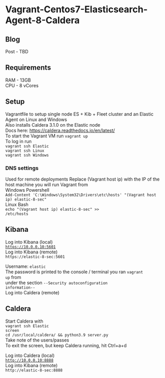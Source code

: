 # Vagrant-Centos7-Elasticsearch-Agent-8-Caldera  

## Blog  
Post - TBD  

## Requirements
RAM - 13GB  
CPU - 8 vCores  

## Setup  
Vagrantfile to setup single node ES + Kib + Fleet cluster and an Elastic Agent on Linux and Windows  
Also installs Caldera 3.1.0 on the Elastic node  
Docs here: https://caldera.readthedocs.io/en/latest/  
To start the Vagrant VM run <code>vagrant up</code>  
To log in run  
<code>vagrant ssh Elastic</code>  
<code>vagrant ssh Linux</code>  
<code>vagrant ssh Windows</code>  

### DNS settings
Used for remote deployments
Replace (Vagrant host ip) with the IP of the host machine you will run Vagrant from  
Windows Powershell  
<code>Add-Content 'C:\Windows\System32\Drivers\etc\hosts' "(Vagrant host ip) elastic-8-sec"</code>  
Linux Bash  
<code>echo "(Vagrant host ip) elastic-8-sec" >> /etc/hosts</code>  

## Kibana  
Log into Kibana (local)  
<code>https://10.0.0.10:5601</code>   
Log into Kibana (remote)  
<code>https://elastic-8-sec:5601</code>  
  
Username: <code>elastic</code>  
The password is printed to the console / terminal you ran <code>vagrant up</code> from  
under the section <code>--Security autoconfiguration information--</code>  
Log into Caldera (remote)  

## Caldera  
Start Caldera with  
<code>vagrant ssh Elastic</code>  
<code>screen</code>  
<code>cd /usr/local/caldera/ && python3.9 server.py</code>  
Take note of the users/passes  
To exit the screen, but keep Caldera running, hit Ctrl+a+d
  
Log into Caldera (local)  
<code>http://10.0.0.10:8888</code>  
Log into Kibana (remote)  
<code>http://elastic-8-sec:8888</code>  